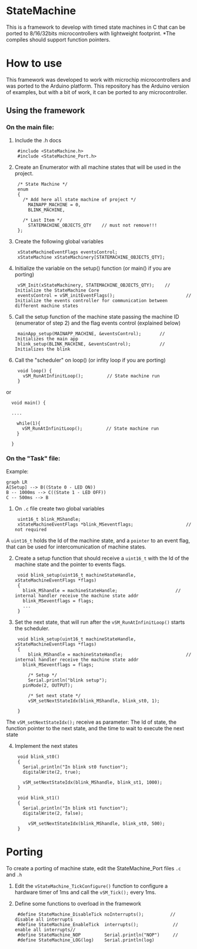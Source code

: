 # StateMachine
This is a framework to develop with timed state machines in C that can be ported to 8/16/32bits microcontrollers with lightweight footprint.
*The compiles should support function pointers.

# How to use
This framework was developed to work with microchip microcontrollers and was ported to the Arduino platform. This repository has the Arduino version of examples, but with a bit of work, it can be ported to any microcontroller.

## Using the framework

### On the main file:

1. Include the .h docs
   
        #include <StateMachine.h>
        #include <StateMachine_Port.h>
   
2. Create an Enumerator with all machine states that will be used in the project.

        /* State Machine */
        enum
        {
          /* Add here all state machine of project */
            MAINAPP_MACHINE = 0,
            BLINK_MACHINE,
        
          /* Last Item */
            STATEMACHINE_OBJECTS_QTY	// must not remove!!!
        };
   
3. Create the following global variables

        xStateMachineEventFlags eventsControl;
        xStateMachine xStateMachinery[STATEMACHINE_OBJECTS_QTY];

4. Initialize the variable on the setup() function (or main() if you are porting)

        vSM_Init(xStateMachinery, STATEMACHINE_OBJECTS_QTY);	// Initialize the StateMachine Core
        eventsControl = vSM_initEventFlags();					        // Initialize the events controller for communication between different machine states

5. Call the setup function of the machine state passing the machine ID (enumerator of step 2) and the flag events control (explained below)

        mainApp_setup(MAINAPP_MACHINE, &eventsControl);       // Initializes the main app
        blink_setup(BLINK_MACHINE, &eventsControl);           // Initializes the blink

6. Call the "scheduler" on loop() (or infity loop if you are porting)

        void loop() {
          vSM_RunAtInfinitLoop();         // State machine run
        }
or

      void main() {
      
      ....
      
        while(1){
          vSM_RunAtInfinitLoop();         // State machine run
        }
      
      }
      
### On the "Task" file:

Example:

```mermaid
graph LR
A[Setup] --> B((State 0 - LED ON))
B -- 1000ms --> C((State 1 - LED OFF))
C -- 500ms --> B
```

1. On `.c` file create two global variables
        
        uint16_t blink_MShandle;
        xStateMachineEventFlags *blink_MSeventflags;					// not required

A `uint16_t` holds the Id of the machine state, and a `pointer` to an event flag, that can be used for intercomunication of machine states.

2. Create a setup function that should receive a `uint16_t` with the Id of the machine state and the pointer to events flags.

        void blink_setup(uint16_t machineStateHandle, xStateMachineEventFlags *flags)
        {
          blink_MShandle = machineStateHandle;						// internal handler receive the machine state addr
          blink_MSeventflags = flags;
          ...
        }
3. Set the next state, that will run after the `vSM_RunAtInfinitLoop()` starts the scheduler.

        void blink_setup(uint16_t machineStateHandle, xStateMachineEventFlags *flags)
        {
        	blink_MShandle = machineStateHandle;						// internal handler receive the machine state addr
          blink_MSeventflags = flags;
        
        	/* Setup */
        	Serial.println("blink setup");
          pinMode(2, OUTPUT);
        
        	/* Set next state */
        	vSM_setNextStateIdx(blink_MShandle, blink_st0, 1);
        
        }

The `vSM_setNextStateIdx();` receive as parameter: The Id of state, the function pointer to the next state, and the time to wait to execute the next state

4. Implement the next states

        void blink_st0()
        {
          Serial.println("In blink st0 function");
          digitalWrite(2, true);
         
          vSM_setNextStateIdx(blink_MShandle, blink_st1, 1000);
        }
        
        void blink_st1()
        {
          Serial.println("In blink st1 function");
          digitalWrite(2, false);
         
        	vSM_setNextStateIdx(blink_MShandle, blink_st0, 500);
        }


# Porting

To create a porting of machine state, edit the StateMachine_Port files `.c` and `.h`

1. Edit the `vStateMachine_TickConfigure()` function to configure a hardware timer of 1ms and call the `vSM_Tick();` every 1ms.
2. Define some functions to overload in the framework

        #define StateMachine_DisableTick noInterrupts();          // disable all interrupts
        #define StateMachine_EnableTick  interrupts();             // enable all interrupts//
        #define StateMachine_NOP         Serial.println("NOP")     //
        #define StateMachine_LOG(log)    Serial.println(log)

